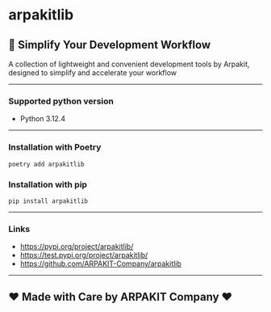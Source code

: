 # arpakitlib

## 🚀 Simplify Your Development Workflow

A collection of lightweight and convenient development tools by Arpakit, designed to simplify and accelerate your
workflow

---

### Supported python version

- Python 3.12.4

---

### Installation with Poetry

```
poetry add arpakitlib
```

### Installation with pip

```
pip install arpakitlib
```

---

### Links

- https://pypi.org/project/arpakitlib/
- https://test.pypi.org/project/arpakitlib/
- https://github.com/ARPAKIT-Company/arpakitlib

---

## ❤️ Made with Care by ARPAKIT Company ❤️

